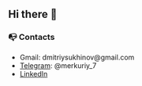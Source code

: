<h2>Hi there 👋</h2>
<h3>📭 Contacts</h3>
<ul>
  <li>Gmail: dmitriysukhinov@gmail.com</li>
  <li><a href="https://t.me/merkuriy_7">Telegram</a>: @merkuriy_7</li>
  <li><a href="https://www.linkedin.com/in/dmitry-sukhinov-7bb10b1b0/">LinkedIn</a></li>
</ul>
